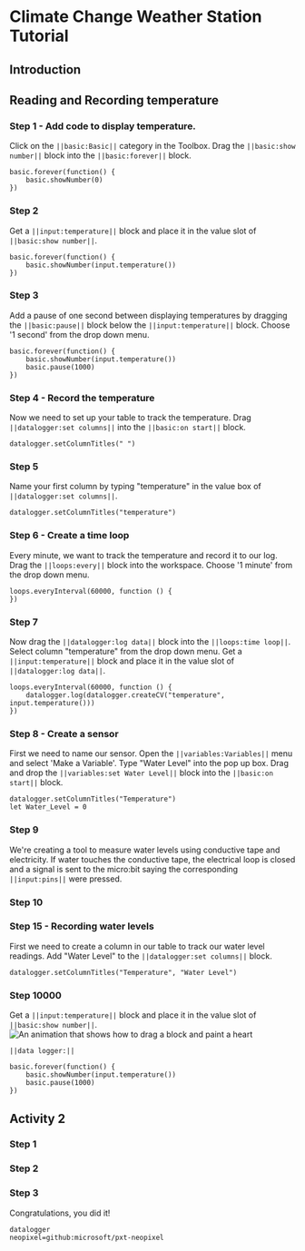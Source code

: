 # Climate Change Weather Station Tutorial

## Introduction



## Reading and Recording temperature

### Step 1 - Add code to display temperature.
Click on the ``||basic:Basic||`` category in the Toolbox. 
Drag the ``||basic:show number||`` block into the ``||basic:forever||`` block. 


```blocks
basic.forever(function() {
    basic.showNumber(0)
})
```

### Step 2

Get a ``||input:temperature||`` block and place it in the value slot of ``||basic:show number||``.

```blocks
basic.forever(function() {
    basic.showNumber(input.temperature())
})
```

### Step 3
Add a pause of one second between displaying temperatures by dragging the ``||basic:pause||`` block below the ``||input:temperature||`` block. Choose '1 second' from the drop down menu.  


```blocks
basic.forever(function() {
    basic.showNumber(input.temperature())
    basic.pause(1000)
})
```

### Step 4 - Record the temperature
Now we need to set up your table to track the temperature. Drag ``||datalogger:set columns||`` into the ``||basic:on start||``
block.

```blocks
datalogger.setColumnTitles(" ")
```

### Step 5
Name your first column by typing "temperature" in the value box of ``||datalogger:set columns||``.
```blocks
datalogger.setColumnTitles("temperature")
```


### Step 6 - Create a time loop
Every minute, we want to track the temperature and record it to our log. Drag the ``||loops:every||`` block into the workspace. Choose '1 minute' from the drop down menu. 

```blocks
loops.everyInterval(60000, function () {
})
```

### Step 7
Now drag the ``||datalogger:log data||`` block into the ``||loops:time loop||``. Select column "temperature" from the drop down menu. 
Get a ``||input:temperature||`` block and place it in the value slot of ``||datalogger:log data||``.

```blocks
loops.everyInterval(60000, function () {
    datalogger.log(datalogger.createCV("temperature", input.temperature()))
})
```

### Step 8 - Create a sensor
First we need to name our sensor. Open the ``||variables:Variables||`` menu and select 'Make a Variable'. Type "Water Level" into the pop up box. Drag and drop the ``||variables:set Water Level||`` block into the ``||basic:on start||`` block.

```blocks
datalogger.setColumnTitles("Temperature")
let Water_Level = 0
```

### Step 9
We're creating a tool to measure water levels using conductive tape and electricity. If water touches the conductive tape, the electrical loop is closed and a signal is sent to the micro:bit saying the corresponding ``||input:pins||`` were pressed.

### Step 10




### Step 15 -  Recording water levels
First we need to create a column in our table to track our water level readings. Add "Water Level" to the ``||datalogger:set columns||`` block.

```blocks
datalogger.setColumnTitles("Temperature", "Water Level")
```

### Step 10000
Get a ``||input:temperature||`` block and place it in the value slot of ``||basic:show number||``.
![An animation that shows how to drag a block and paint a heart](/static/mb/projects/flashing-heart/showleds.gif)

``||data logger:||`` 

```blocks
basic.forever(function() {
    basic.showNumber(input.temperature())
    basic.pause(1000)
})
```


## Activity 2

### Step 1

### Step 2

### Step 3


Congratulations, you did it!
    

<script src="https://makecode.com/gh-pages-embed.js"></script><script>makeCodeRender("{{ site.makecode.home_url }}", "{{ site.github.owner_name }}/{{ site.github.repository_name }}");</script>


```package
datalogger
neopixel=github:microsoft/pxt-neopixel
```